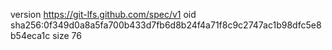 version https://git-lfs.github.com/spec/v1
oid sha256:0f349d0a8a5fa700b433d7fb6d8b24f4a71f8c9c2747ac1b98dfc5e8b54eca1c
size 76
